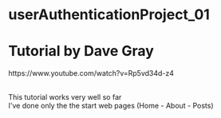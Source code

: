 # userAuthenticationProject_01

<h1>Tutorial by Dave Gray</h1>

<p>https://www.youtube.com/watch?v=Rp5vd34d-z4</p>
<br>
This tutorial works very well so far<br>
I've done only the the start web pages (Home - About - Posts)
